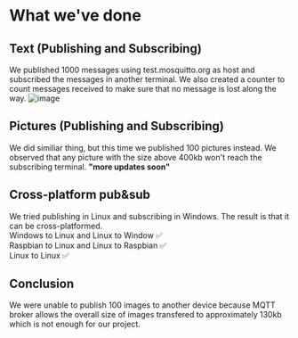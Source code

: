 # What we've done
## Text (Publishing and Subscribing)
We published 1000 messages using test.mosquitto.org as host and subscribed the messages in another terminal. We also created a counter to count messages received to make sure that no message is lost along the way.
![image](https://user-images.githubusercontent.com/87508144/132022442-01ccf664-9392-455c-b449-cbac216c5072.png)

## Pictures (Publishing and Subscribing) 
We did similiar thing, but this time we published 100 pictures instead. We observed that any picture with the size above 400kb won't reach the subscribing terminal.
**"more updates soon"**

## Cross-platform pub&sub
We tried publishing in Linux and subscribing in Windows. The result is that it can be cross-platformed. <br/>
Windows to Linux and Linux to Window ✅<br/>
Raspbian to Linux and Linux to Raspbian ✅<br/>
Linux to Linux  ✅<br/>
 
## Conclusion
We were unable to publish 100 images to another device because MQTT broker allows the overall size of images transfered to approximately 130kb which is not enough for our project.
